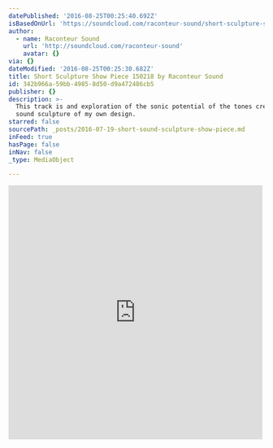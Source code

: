 ```yaml
---
datePublished: '2016-08-25T00:25:40.692Z'
isBasedOnUrl: 'https://soundcloud.com/raconteur-sound/short-sculpture-show-piece'
author:
  - name: Raconteur Sound
    url: 'http://soundcloud.com/raconteur-sound'
    avatar: {}
via: {}
dateModified: '2016-08-25T00:25:30.682Z'
title: Short Sculpture Show Piece 150218 by Raconteur Sound
id: 342b966a-59bb-4985-8d50-d9a472486cb5
publisher: {}
description: >-
  This track is and exploration of the sonic potential of the tones created by a
  sound sculpture of my own design.
starred: false
sourcePath: _posts/2016-07-19-short-sound-sculpture-show-piece.md
inFeed: true
hasPage: false
inNav: false
_type: MediaObject

---
```

<iframe src="https://cdn.embedly.com/widgets/media.html?src=https%3A%2F%2Fw.soundcloud.com%2Fplayer%2F%3Fvisual%3Dtrue%26url%3Dhttp%253A%252F%252Fapi.soundcloud.com%252Ftracks%252F192023638%26show_artwork%3Dtrue&amp;url=https%3A%2F%2Fsoundcloud.com%2Fraconteur-sound%2Fshort-sculpture-show-piece&amp;image=http%3A%2F%2Fi1.sndcdn.com%2Fartworks-000107344761-w5i3aj-t500x500.jpg&amp;key=b7d04c9b404c499eba89ee7072e1c4f7&amp;type=text%2Fhtml&amp;schema=soundcloud" width="500" height="500" scrolling="no" frameborder="0" allowfullscreen="" style=""></iframe>